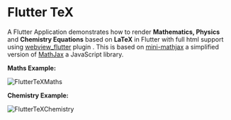 # Flutter TeX

A Flutter Application demonstrates how to render **Mathematics, Physics** and **Chemistry Equations** based on **LaTeX** in Flutter with full html support using [webview_flutter](https://pub.dartlang.org/packages/webview_flutter) plugin . This is based on [mini-mathjax](https://github.com/electricbookworks/mini-mathjax) a simplified version of [MathJax](https://github.com/mathjax/MathJax/) a JavaScript library.


**Maths Example:**

![FlutterTeXMaths](https://github.com/shahzadakram67/flutter_tex/blob/master/mathsTeX.png)


**Chemistry Example:**

![FlutterTeXChemistry](https://github.com/shahzadakram67/flutter_tex/blob/master/chemTeX.png)

